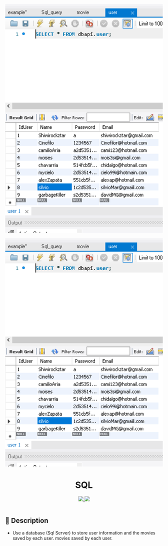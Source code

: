 <p align="center">
  <img src="./assets/Base de datos.PNG " width="600" />
</p>
<p align="center">
  <img src="./assets/Base de datos.PNG " width="600" />
</p>
<h1 align="center"> SQL</h1>

<p align="center">
  <a title="Twitter: Jose_leonardo" href="https://www.linkedin.com/in/jose-leonardo-poveda/">
    <img src="https://img.shields.io/badge/LinkedIn-0077B5?style=for-the-badge&logo=linkedin&logoColor=white">
  </a>  
  <a title="Github: Sponsors" href="https://github.com/shiwirockztar">
    <img src="https://img.shields.io/twitter/url?color=032f62&label=Github%20%40Shiwirockztar&logo=github&logoColor=FFFFFF&style=flat-square&url=https%3A%2F%2Fgithub.com%2Fsponsors%2FShiwirockztar">
  </a>
  <br />
  <br />
</p>

## 🔖 Description

- Use a database (Sql Server) to store user information and the movies saved by each user.
  movies saved by each user.
